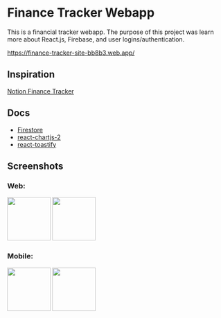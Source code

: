 # Finance Tracker Webapp
This is a financial tracker webapp. The purpose of this project was learn more about React.js, Firebase, and user logins/authentication.

https://finance-tracker-site-bb8b3.web.app/

## Inspiration
[Notion Finance Tracker](https://www.notion.so/templates/notion-finance-tracker-2)

## Docs
* [Firestore](https://firebase.google.com/docs/firestore)
* [react-chartjs-2](https://www.npmjs.com/package/react-chartjs-2)
* [react-toastify](https://www.npmjs.com/package/react-toastify)

## Screenshots
### Web:
<div>
  <img src="https://github.com/user-attachments/assets/61df1b6b-62db-4516-a80a-ecc084632851" alt="" width="100px" height="100px"/>
  <img src="https://github.com/user-attachments/assets/787d1695-8bb6-4728-9237-ca20290d6104" alt="" width="100px" height="100px"/>
</div>

### Mobile:
<div>
  <img src="https://github.com/user-attachments/assets/cfc4eb04-48fe-4651-b728-26f434109a25" alt="" width="100px" height="100px"/>
  <img src="https://github.com/user-attachments/assets/95c141ab-0225-4270-9d88-5a6f2860d4aa" alt="" width="100px" height="100px"/>
</div>
